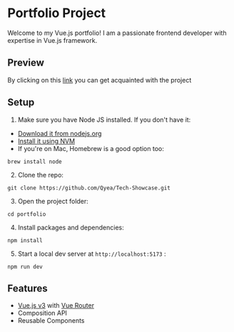 # Portfolio Project

Welcome to my Vue.js portfolio! I am a passionate frontend developer with expertise in Vue.js framework.

## Preview

By clicking on this [link](https://qyea.netlify.app/) you can get acquainted with the project

## Setup

1.  Make sure you have Node JS installed. If you don't have it:

- [Download it from nodejs.org](https://nodejs.org/)
- [Install it using NVM](https://github.com/nvm-sh/nvm)
- If you're on Mac, Homebrew is a good option too:

```
brew install node

```

2.  Clone the repo:

```
git clone https://github.com/Qyea/Tech-Showcase.git

```

3.  Open the project folder:

```
cd portfolio

```

4.  Install packages and dependencies:

```
npm install

```

5.  Start a local dev server at `http://localhost:5173` :

```
npm run dev

```

## Features

[](https://github.com/Qyea/Tech-Showcase?tab=readme-ov-file#features)

- [Vue.js v3](https://vuejs.org/) with [Vue Router](https://router.vuejs.org/)
- Composition API
- Reusable Components
